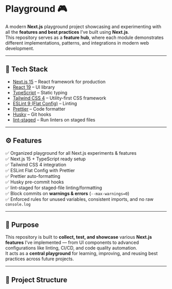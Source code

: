 # Playground 🎮

A modern **Next.js** playground project showcasing and experimenting with all the **features and best practices** I’ve built using **Next.js**.  
This repository serves as a **feature hub**, where each module demonstrates different implementations, patterns, and integrations in modern web development.

---

## 🚀 Tech Stack

- [Next.js 15](https://nextjs.org/) – React framework for production
- [React 19](https://react.dev/) – UI library
- [TypeScript](https://www.typescriptlang.org/) – Static typing
- [Tailwind CSS 4](https://tailwindcss.com/) – Utility-first CSS framework
- [ESLint 9 (Flat Config)](https://eslint.org/docs/latest/use/configure/configuration-files-new) – Linting
- [Prettier](https://prettier.io/) – Code formatter
- [Husky](https://typicode.github.io/husky) – Git hooks
- [lint-staged](https://github.com/okonet/lint-staged) – Run linters on staged files

---

## ⚙️ Features

✅ Organized playground for all Next.js experiments & features  
✅ Next.js 15 + TypeScript ready setup  
✅ Tailwind CSS 4 integration  
✅ ESLint Flat Config with Prettier  
✅ Prettier auto-formatting  
✅ Husky pre-commit hooks  
✅ lint-staged for staged-file linting/formatting  
✅ Block commits on **warnings & errors** (`--max-warnings=0`)  
✅ Enforced rules for unused variables, consistent imports, and no raw `console.log`

---

## 🎯 Purpose

This repository is built to **collect, test, and showcase** various **Next.js features** I’ve implemented — from UI components to advanced configurations like linting, CI/CD, and code quality automation.  
It acts as a **central playground** for learning, improving, and reusing best practices across future projects.

---

## 🧩 Project Structure
